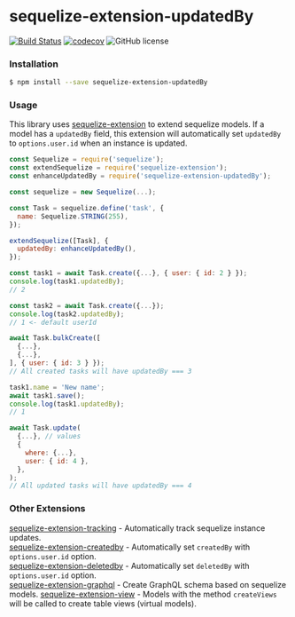 # sequelize-extension-updatedBy

[![Build Status](https://travis-ci.org/gcmarques/sequelize-extension-updatedBy.svg?branch=master)](https://travis-ci.org/gcmarques/sequelize-extension-updatedBy)
[![codecov](https://codecov.io/gh/gcmarques/sequelize-extension-updatedBy/branch/master/graph/badge.svg)](https://codecov.io/gh/gcmarques/sequelize-extension-updatedBy)
![GitHub license](https://img.shields.io/github/license/gcmarques/sequelize-extension-updatedBy.svg)

### Installation
```bash
$ npm install --save sequelize-extension-updatedBy
```

### Usage

This library uses [sequelize-extension](https://www.npmjs.com/package/sequelize-extension) to extend sequelize models. If a model has a `updatedBy` field, this extension will automatically set `updatedBy` to `options.user.id` when an instance is updated.
```javascript
const Sequelize = require('sequelize');
const extendSequelize = require('sequelize-extension');
const enhanceUpdatedBy = require('sequelize-extension-updatedBy');

const sequelize = new Sequelize(...);

const Task = sequelize.define('task', {
  name: Sequelize.STRING(255),
});

extendSequelize([Task], {
  updatedBy: enhanceUpdatedBy(),
});

const task1 = await Task.create({...}, { user: { id: 2 } });
console.log(task1.updatedBy);
// 2

const task2 = await Task.create({...});
console.log(task2.updatedBy);
// 1 <- default userId

await Task.bulkCreate([
  {...},
  {...},
], { user: { id: 3 } });
// All created tasks will have updatedBy === 3

task1.name = 'New name';
await task1.save();
console.log(task1.updatedBy);
// 1

await Task.update(
  {...}, // values
  {
    where: {...},
    user: { id: 4 },
  },
);
// All updated tasks will have updatedBy === 4
```

### Other Extensions
[sequelize-extension-tracking](https://www.npmjs.com/package/sequelize-extension-tracking) - Automatically track sequelize instance updates.\
[sequelize-extension-createdby](https://www.npmjs.com/package/sequelize-extension-createdby) - Automatically set `createdBy` with `options.user.id` option.\
[sequelize-extension-deletedby](https://www.npmjs.com/package/sequelize-extension-deletedby) - Automatically set `deletedBy` with `options.user.id` option.\
[sequelize-extension-graphql](https://www.npmjs.com/package/sequelize-extension-graphql) - Create GraphQL schema based on sequelize models.
[sequelize-extension-view](https://www.npmjs.com/package/sequelize-extension-view) - Models with the method `createViews` will be called to create table views (virtual models).